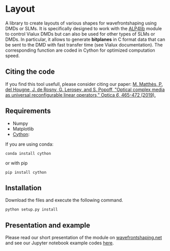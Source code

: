 # Layout
A library to create layouts of various shapes for wavefrontshaping using DMDs or SLMs.
It is specifically designed to work with the [ALP4lib](https://github.com/wavefrontshaping/ALP4lib) module to control Vialux DMDs but can also be used for other types of SLMs or DMDs.
In particular, it allows to generate **bitplanes** in C format data that can be sent to the DMD with fast transfer time (see Vialux documentation). The corresponding function are coded in Cython for optimized computation speed.

## Citing the code

If you find this tool usefull, please consider citing our paper:
[M. Matthès, P. del Hougne, J. de Rosny, G. Lerosey, and S. Popoff, "Optical complex media as universal reconfigurable linear operators," Optica *6*, 465-472 (2019).](https://doi.org/10.1364/OPTICA.6.000465)

## Requirements

* Numpy
* Matplotlib
* [Cython](https://cython.org/): 

If you are using conda:

```shell
conda install cython
```

or with pip


```shell
pip install cython
```

## Installation

Download the files and execute the following command.

```shell
python setup.py install
```

## Presentation and example

Please read our short presentation of the module on [wavefrontshaping.net]() and see our Jupyter notebook example codes [here](https://github.com/wavefrontshaping/WFS.net/tree/master/Layout).
